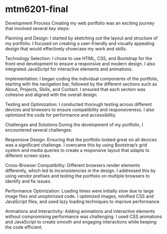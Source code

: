 # mtm6201-final
Development Process
Creating my web portfolio was an exciting journey that involved several key steps:

Planning and Design: I started by sketching out the layout and structure of my portfolio. I focused on creating a user-friendly and visually appealing design that would effectively showcase my work and skills.

Technology Selection: I chose to use HTML, CSS, and Bootstrap for the front-end development to ensure a responsive and modern design. I also integrated JavaScript for interactive elements and animations.

Implementation: I began coding the individual components of the portfolio, starting with the navigation bar, followed by the different sections such as About, Projects, Skills, and Contact. I ensured that each section was cohesive and aligned with the overall design.

Testing and Optimization: I conducted thorough testing across different devices and browsers to ensure compatibility and responsiveness. I also optimized the code for performance and accessibility.

Challenges and Solutions
During the development of my portfolio, I encountered several challenges:

Responsive Design: Ensuring that the portfolio looked great on all devices was a significant challenge. I overcame this by using Bootstrap’s grid system and media queries to create a responsive layout that adapts to different screen sizes.

Cross-Browser Compatibility: Different browsers render elements differently, which led to inconsistencies in the design. I addressed this by using vendor prefixes and testing the portfolio on multiple browsers to identify and fix issues.

Performance Optimization: Loading times were initially slow due to large image files and unoptimized code. I optimized images, minified CSS and JavaScript files, and used lazy loading techniques to improve performance.

Animations and Interactivity: Adding animations and interactive elements without compromising performance was challenging. I used CSS animations and JavaScript to create smooth and engaging interactions while keeping the code efficient.